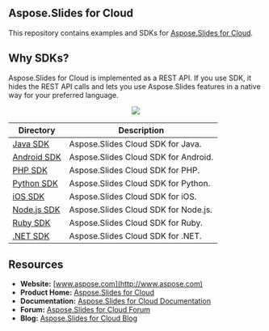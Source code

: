 ## Aspose.Slides for Cloud
This repository contains examples and SDKs for [Aspose.Slides for Cloud](http://www.aspose.com/cloud/powerpoint-api.aspx).

## Why SDKs?
Aspose.Slides for Cloud is implemented as a REST API. If you use SDK, it hides the REST API calls and lets you use Aspose.Slides features in a native way for your preferred language.

<p align="center">
  <a title="Download complete Aspose.Slides for Cloud source code" href="https://github.com/asposeslides/Aspose_Slides_Cloud/archive/master.zip">
	<img src="https://raw.github.com/AsposeExamples/java-examples-dashboard/master/images/downloadZip-Button-Large.png" />
  </a>
</p>

Directory | Description
--------- | -----------
[Java SDK](SDKs/Aspose.Slides_Cloud_SDK_for_Java)  |  Aspose.Slides Cloud SDK for Java.
[Android SDK](SDKs/Aspose.Slides-Cloud-SDK-for-Android) | Aspose.Slides Cloud SDK for Android.
[PHP SDK](SDKs/Aspose.Slides_Cloud_SDK_for_PHP)  | Aspose.Slides Cloud SDK for PHP.
[Python SDK](SDKs/Aspose.Slides_Cloud_SDK_for_Python)  | Aspose.Slides Cloud SDK for Python.
[iOS SDK](SDKs/Aspose.Slides_Cloud_SDK_for_ObjectiveC)  | Aspose.Slides Cloud SDK for iOS.
[Node.js SDK](SDKs/Aspose.Slides_Cloud_SDK_for_NodeJS)  | Aspose.Slides Cloud SDK for Node.js.
[Ruby SDK](SDKs/Aspose.Slides_Cloud_SDK_For_Ruby)  | Aspose.Slides Cloud SDK for Ruby.
[.NET SDK](SDKs/Aspose.Slides_Cloud_SDK_For_CSharp)  | Aspose.Slides Cloud SDK for .NET.
## Resources

+ **Website:** [www.aspose.com](http://www.aspose.com)
+ **Product Home:** [Aspose.Slides for Cloud](http://www.aspose.com/cloud/powerpoint-api.aspx)
+ **Documentation:** [Aspose.Slides for Cloud Documentation](http://www.aspose.com/docs/display/slidescloud/Home)
+ **Forum:** [Aspose.Slides for Cloud Forum](http://www.aspose.com/community/forums/aspose.slides-product-family/75/showforum.aspx)
+ **Blog:** [Aspose.Slides for Cloud Blog](http://www.aspose.com/blogs/aspose-products/aspose-slides-product-family.html)
